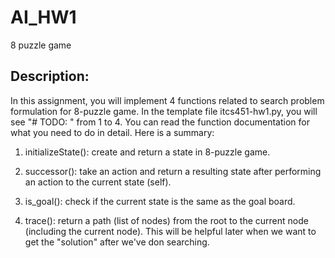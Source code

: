 # AI_HW1
8 puzzle game

## Description:

In this assignment, you will implement 4 functions related to search problem formulation for 8-puzzle game. In the template file itcs451-hw1.py, you will see "# TODO: " from 1 to 4. You can read the function documentation for what you need to do in detail. Here is a summary:

1. initializeState(): create and return a state in 8-puzzle game.

2. successor(): take an action and return a resulting state after performing an action to the current state (self).

3. is_goal(): check if the current state is the same as the goal board.

4. trace(): return a path (list of nodes) from the root to the current node (including the current node). This will be helpful later when we want to get the "solution" after we've don searching.
